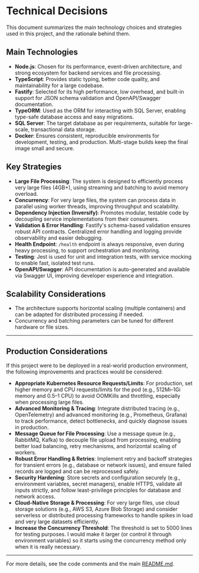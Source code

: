 # Technical Decisions

This document summarizes the main technology choices and strategies used in this project, and the rationale behind them.

## Main Technologies

- **Node.js**: Chosen for its performance, event-driven architecture, and strong ecosystem for backend services and file processing.
- **TypeScript**: Provides static typing, better code quality, and maintainability for a large codebase.
- **Fastify**: Selected for its high performance, low overhead, and built-in support for JSON schema validation and OpenAPI/Swagger documentation.
- **TypeORM**: Used as the ORM for interacting with SQL Server, enabling type-safe database access and easy migrations.
- **SQL Server**: The target database as per requirements, suitable for large-scale, transactional data storage.
- **Docker**: Ensures consistent, reproducible environments for development, testing, and production. Multi-stage builds keep the final image small and secure.

## Key Strategies

- **Large File Processing**: The system is designed to efficiently process very large files (4GB+), using streaming and batching to avoid memory overload.
- **Concurrency**: For very large files, the system can process data in parallel using worker threads, improving throughput and scalability.
- **Dependency Injection (Inversify)**: Promotes modular, testable code by decoupling service implementations from their consumers.
- **Validation & Error Handling**: Fastify's schema-based validation ensures robust API contracts. Centralized error handling and logging provide observability and easier debugging.
- **Health Endpoint**: `/health` endpoint is always responsive, even during heavy processing, to support orchestration and monitoring.
- **Testing**: Jest is used for unit and integration tests, with service mocking to enable fast, isolated test runs.
- **OpenAPI/Swagger**: API documentation is auto-generated and available via Swagger UI, improving developer experience and integration.

## Scalability Considerations

- The architecture supports horizontal scaling (multiple containers) and can be adapted for distributed processing if needed.
- Concurrency and batching parameters can be tuned for different hardware or file sizes.

---

## Production Considerations

If this project were to be deployed in a real-world production environment, the following improvements and practices would be considered:

- **Appropriate Kubernetes Resource Requests/Limits**: For production, set higher memory and CPU requests/limits for the pod (e.g., 512Mi–1Gi memory and 0.5–1 CPU) to avoid OOMKills and throttling, especially when processing large files.
- **Advanced Monitoring & Tracing**: Integrate distributed tracing (e.g., OpenTelemetry) and advanced monitoring (e.g., Prometheus, Grafana) to track performance, detect bottlenecks, and quickly diagnose issues in production.
- **Message Queue for File Processing**: Use a message queue (e.g., RabbitMQ, Kafka) to decouple file upload from processing, enabling better load balancing, retry mechanisms, and horizontal scaling of workers.
- **Robust Error Handling & Retries**: Implement retry and backoff strategies for transient errors (e.g., database or network issues), and ensure failed records are logged and can be reprocessed safely.
- **Security Hardening**: Store secrets and configuration securely (e.g., environment variables, secret managers), enable HTTPS, validate all inputs strictly, and follow least-privilege principles for database and network access.
- **Cloud-Native Storage & Processing**: For very large files, use cloud storage solutions (e.g., AWS S3, Azure Blob Storage) and consider serverless or distributed processing frameworks to handle spikes in load and very large datasets efficiently.
- **Increase the Concurrency Threshold**: The threshold is set to 5000 lines for testing purposes. I would make it larger (or control it through environment variables) so it starts using the concurrency method only when it is really necessary.

---

For more details, see the code comments and the main [README.md](./README.md). 